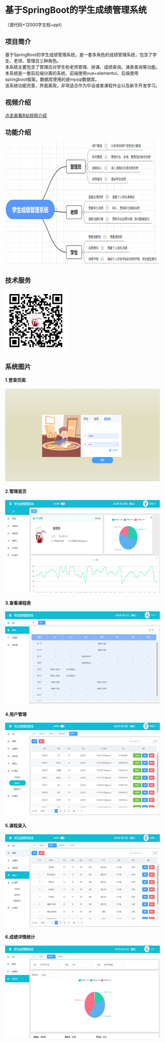 # 基于SpringBoot的学生成绩管理系统<br>

（源代码+12000字文档+ppt）

## 项目简介

基于SpringBoot的学生成绩管理系统，是一套多角色的成绩管理系统，包含了学生、老师、管理员三种角色。<br>
本系统主要包含了管理员对学生和老师管理、排课、成绩查询、课表查询等功能。<br>
本系统是一套前后端分离的系统，前端使用vue+elementui，后端使用springboot框架。数据库使用的是mysql数据库。<br>
该系统功能完善，界面美观，非常适合作为毕设或者课程作业以及新手开发学习。<br>

## 视频介绍
<a href="https://www.bilibili.com/video/BV1B34y1u7nj/?spm_id_from=333.999.0.0" target="_blank">点击查看B站视频介绍</a>

## 功能介绍
<img src="./images/gn.jpg" width="600" height="400" /><br>

## 技术服务
<img src="./images/my.jpg" width="200" height="200" />

## 系统图片
#### 1.登录页面
<img src="./images/1.jpg" width="600" height="300" /><br>
#### 2.管理首页
<img src="./images/2.jpg" width="600" height="300" /><br>
#### 3.查看课程表
<img src="./images/3.jpg" width="600" height="300" /><br>
#### 4.用户管理
<img src="./images/4.jpg" width="600" height="300" /><br>
#### 5.课程录入
<img src="./images/5.jpg" width="600" height="300" /><br>
#### 6.成绩详情统计
<img src="./images/6.jpg" width="600" height="300" /><br>

